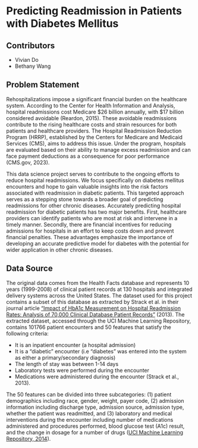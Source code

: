 # Predicting Readmission in Patients with Diabetes Mellitus
## Contributors
- Vivian Do
- Bethany Wang 

## Problem Statement
Rehospitalizations impose a significant financial burden on the healthcare system. According to the Center for Health Information and Analysis, hospital readmissions cost Medicare $26 billion annually, with $17 billion considered avoidable (Reardon, 2015). These avoidable readmissions contribute to the rising healthcare costs and strain resources for both patients and healthcare providers. The Hospital Readmission Reduction Program (HRRP), established by the Centers for Medicare and Medicaid Services (CMS), aims to address this issue. Under the program, hospitals are evaluated based on their ability to manage excess readmission and can face payment deductions as a consequence for poor performance (CMS.gov, 2023). 
   
This data science project serves to contribute to the ongoing efforts to reduce hospital readmissions. We focus specifically on diabetes mellitus encounters and hope to gain valuable insights into the risk factors associated with readmission in diabetic patients. This targeted approach serves as a stepping stone towards a broader goal of predicting readmissions for other chronic diseases. Accurately predicting hospital readmission for diabetic patients has two major benefits. First, healthcare providers can identify patients who are most at risk and intervene in a timely manner. Secondly, there are financial incentives for reducing admissions for hospitals in an effort to keep costs down and prevent financial penalties. These advantages emphasize the importance of developing an accurate predictive model for diabetes with the potential for wider application in other chronic diseases. 

## Data Source
   The original data comes from the Health Facts database and represents 10 years (1999-2008) of clinical patient records at 130 hospitals and integrated delivery systems  across the United States. The dataset used for this project contains a subset of this database as extracted by Strack et al. in their journal article [“Impact of HbA1c Measurement on Hospital Readmission Rates: Analysis of 70,000 Clinical Database Patient Records”](https://www.hindawi.com/journals/bmri/2014/781670/) (2013). The extracted dataset, accessed through the UCI Machine Learning Repository, contains 101766 patient encounters and 50 features that satisfy the following criteria:
   
- It is an inpatient encounter (a hospital admission)
- It is a “diabetic” encounter (i.e “diabetes” was entered into the system as either a primary/secondary diagnosis) 
- The length of stay was between 1-14 days
- Laboratory tests were performed during the encounter
- Medications were administered during the encounter (Strack et al., 2013). 
      
The 50 features can be divided into three subcategories: (1) patient demographics including race, gender, weight, payer code, (2) admission information including discharge type, admission source, admission type, whether the patient was readmitted, and (3) laboratory and medical interventions during the encounter including number of medications administered and procedures performed, blood glucose test (A1c) result, and the change in dosage for a number of drugs ([UCI Machine Learning Repository, 2014](https://archive.ics.uci.edu/dataset/296/diabetes+130-us+hospitals+for+years+1999-2008)). 
